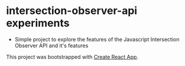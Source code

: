 # intersection-observer-api experiments

- Simple project to explore the features of the Javascript Intersection Observer API and it's features

This project was bootstrapped with [Create React App](https://github.com/facebook/create-react-app).

